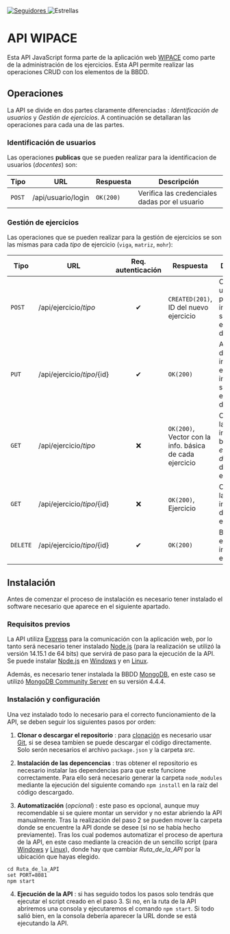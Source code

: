 [ ![Seguidores](https://img.shields.io/github/followers/sjm00010?label=Seguir&style=social) ](https://github.com/sjm00010)
![Estrellas](https://img.shields.io/github/stars/sjm00010/Practicas-DAE?label=Favoritos&style=flat-square)

# API WIPACE

Esta API JavaScript forma parte de la aplicación web [WIPACE]() como parte de la administración de los ejercicios. Esta API permite realizar las operaciones CRUD con los elementos de la BBDD.

## Operaciones
La API se divide en dos partes claramente diferenciadas : *Identificación de usuarios* y *Gestión de ejercicios*. A continuación se detallaran las operaciones para cada una de las partes.

### Identificación de usuarios
Las operaciones **publicas** que se pueden realizar para la identificacion de usuarios (*docentes*) son:

|  Tipo  |         URL          | Respuesta | Descripción |
| ------ | -------------------- | --------- | ----------- | 
| `POST` | /api/usuario/login | `OK(200)` | Verifica las credenciales dadas por el usuario |

### Gestión de ejercicios
Las operaciones que se pueden realizar para la gestión de ejercicios se son las mismas para cada *tipo* de ejercicio (`viga`, `matriz`, `mohr`):

|  Tipo  |             URL            | Req. autenticación | Respuesta | Descripción |
| ------ | -------------------------- | :---------: | --------- | ----------- | 
| `POST` | /api/ejercicio/*tipo* | ✔ | `CREATED(201)`, ID del nuevo ejercicio | Creación de un ejercicio a partir de la información suministrada en el cuerpo de la petición |
| `PUT` | /api/ejercicio/*tipo*/{id} | ✔ | `OK(200)` | Actualización del ejercicio indicado por el ID con la información suministrada en el cuerpo de la petición |
| `GET` | /api/ejercicio/*tipo* | ❌ | `OK(200)`, Vector con la info. básica de cada ejercicio | Obtención de la informacion básica (*ID*, *enunciado* y *dificualtad*) de cada ejercicio |
| `GET` | /api/ejercicio/*tipo*/{id} | ❌ | `OK(200)`, Ejercicio | Obtención de la información de un ejercicio |
| `DELETE` | /api/ejercicio/*tipo*/{id} | ✔ | `OK(200)` | Borrado del ejercicio indicado por el ID |

## Instalación
Antes de comenzar el proceso de instalación es necesario tener instalado el software necesario que aparece en el siguiente apartado.

### Requisitos previos
La API utiliza [Express](https://expressjs.com/es/) para la comunicación con la aplicación web, por lo tanto será necesario tener instalado [Node.js](https://nodejs.org/es/download/) (para la realización se utilizó la versión 14.15.1 de 64 bits) que servirá de paso para la ejecución de la API. Se puede instalar [Node.js](https://nodejs.org/es/download/) en [Windows](https://guru99.es/download-install-node-js/) y en [Linux](https://www.hostinger.es/tutoriales/instalar-node-js-ubuntu/).

Además, es necesario tener instalada la BBDD [MongoDB](https://www.campusmvp.es/recursos/post/VIDEO-Instalacion-paso-a-paso-de-MongoDB-en-Windows-y-Linux.aspx), en este caso se utilizó [MongoDB Community Server](https://www.mongodb.com/try/download/community) en su versión 4.4.4. 

### Instalación y configuración
Una vez instalado todo lo necesario para el correcto funcionamiento de la API, se deben seguir los siguientes pasos por orden:

1. **Clonar o descargar el repositorio** : para [clonación](https://git-scm.com/book/es/v2/Fundamentos-de-Git-Obteniendo-un-repositorio-Git#:~:text=Si%20deseas%20obtener%20una%20copia,en%20vez%20de%20%22checkout%22.) es necesario usar [Git](https://git-scm.com/book/es/v2/Inicio---Sobre-el-Control-de-Versiones-Instalaci%C3%B3n-de-Git), si se desea tambien se puede descargar el código directamente. Solo serón necesarios el archivo `package.json` y la carpeta *src*.

2. **Instalación de las depencencias** : tras obtener el repositorio es necesario instalar las dependencias para que este funcione correctamente. Para ello será necesario generar la carpeta `node_modules` mediante la ejecución del siguiente comando `npm install` en la raíz del código descargado.

3. **Automatización** (*opcional*) : este paso es opcional, aunque muy recomendable si se quiere montar un servidor y no estar abriendo la API manualmente. Tras la realización del paso 2 se pueden mover la carpeta donde se encuentre la API donde se desee (si no se había hecho previamente). Tras los cual podemos automatizar el proceso de apertura de la API, en este caso mediante la creación de un sencillo script (para [Windows](https://www.downloadsource.es/como-crear-archivo-bat-para-ejecutar-comandos-en-cmd-automaticamente-windows/n/8520/) y [Linux](https://computernewage.com/2019/03/09/scripting-linux-bash-ejecutar-script-arranque/)), donde hay que cambiar *Ruta_de_la_API* por la ubicación que hayas elegido.

```
cd Ruta_de_la_API
set PORT=8081
npm start
```

4. **Ejecución de la API** : si has seguido todos los pasos solo tendrás que ejecutar el script creado en el paso 3. Si no, en la ruta de la API abriremos una consola y ejecutaremos el comando `npm start`. Si todo salió bien, en la consola debería aparecer la URL donde se está ejecutando la API.